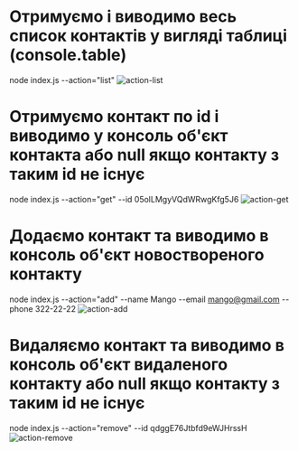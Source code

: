 # Отримуємо і виводимо весь список контактів у вигляді таблиці (console.table)

node index.js --action="list"
![action-list](https://monosnap.com/file/eLT1rEGMkCR76IgygtBPkC09HxXLwe)

# Отримуємо контакт по id і виводимо у консоль об'єкт контакта або null якщо контакту з таким id не існує

node index.js --action="get" --id 05olLMgyVQdWRwgKfg5J6
![action-get](https://monosnap.com/file/pKVlakZ4RV3BNTOfC5Y3FofZhFBBmr)

# Додаємо контакт та виводимо в консоль об'єкт новоствореного контакту

node index.js --action="add" --name Mango --email mango@gmail.com --phone 322-22-22
![action-add](https://monosnap.com/file/undefined)

# Видаляємо контакт та виводимо в консоль об'єкт видаленого контакту або null якщо контакту з таким id не існує

node index.js --action="remove" --id qdggE76Jtbfd9eWJHrssH
![action-remove](https://monosnap.com/file/nPlUVp3NYsZVx4nQ0a5pk76m439PUl)
